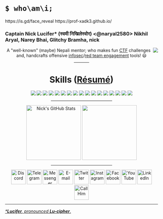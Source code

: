 <h1><code>$ who\am\i;</code></h1>  https://is.gd/face_reveal https://prof-xadk3.github.io/
<h3>Captain Nick Lucifer* (स्वमी निखिलेस्वोर) &lt;@naryal2580&gt; Nikhil Aryal, Narey Bhai, Glitchy Bramha, nick</h3>
<div align="center" id="whoami">
  <img src="https://avatars.githubusercontent.com/u/86857450?v=4" align="right"/>

  A "well-known" (maybe) Nepali mentor; who makes fun [CTF](https://en.wikipedia.org/wiki/Capture_the_flag_(cybersecurity)) challenges and, handcrafts offensive [infosec](https://en.wikipedia.org/wiki/Information_security)/[red team engagement](https://en.wikipedia.org/wiki/Red_team) tools! 😃
  <hr width="10%">
  <h1 id="skills">Skills (<a href="https://is.gd/resume_nick" target="_blank">Résumé</a>)</h1>
  <img src="https://img.shields.io/badge/HTML5-E34F26?style=for-the-badge&logoColor=white&logo=html5">
  <img src="https://img.shields.io/badge/Python-3776AB?style=for-the-badge&logoColor=white&logo=python">
  <img src="https://img.shields.io/badge/CSS3-1572B6?style=for-the-badge&logoColor=white&logo=css3">
  <img src="https://img.shields.io/badge/JavaScript-F7DF1E?style=for-the-badge&logoColor=black&logo=javascript">
  <img src="https://img.shields.io/badge/TypeScript-007ACC?style=for-the-badge&logoColor=white&logo=typescript">
  <img src="https://img.shields.io/badge/PostgreSQL-316192?style=for-the-badge&logoColor=white&logo=postgresql">
  <img src="https://img.shields.io/badge/MongoDB-4EA94B?style=for-the-badge&logoColor=white&logo=mongodb">
  <img src="https://img.shields.io/badge/Go_Lang-00ADD8?style=for-the-badge&logoColor=white&logo=go">
  <img src="https://img.shields.io/badge/Amazon_AWS-232F3E?style=for-the-badge&logoColor=FF9900&logo=amazon-aws">
  <img src="https://img.shields.io/badge/VIM-%2311AB00.svg?style=for-the-badge&logoColor=white&logo=vim">
  <img src="https://img.shields.io/badge/Node.js-339933?style=for-the-badge&logoColor=white&logo=nodedotjs">
  <img src="https://img.shields.io/badge/Django-092E20?style=for-the-badge&logoColor=white&logo=django">
  <img src="https://img.shields.io/badge/FastAPI-109989?style=for-the-badge&logoColor=white&logo=fastapi">
  <img src="https://img.shields.io/badge/Flask-000000?style=for-the-badge&logoColor=white&logo=flask">
  <img src="https://img.shields.io/badge/Docker-2CA5E0?style=for-the-badge&logoColor=white&logo=docker">
  <img src="https://img.shields.io/badge/Git-F05032?style=for-the-badge&logoColor=white&logo=git">
  <img src="https://img.shields.io/badge/Rust-grey?style=for-the-badge&logoColor=white&logo=rust">
  <hr width="40%">
  <div id="stats">
    <img alt="Nick's GitHub Stats" src="https://github-readme-stats.vercel.app/api?username=naryal2580&line_height=20&show_icons=true&include_all_commits=true&theme=tokyonight&cache_seconds=1800&custom_title=Nick's%20Github%20Stats" height=180>
    <img alot="Most Used Languages" src="https://github-readme-stats.vercel.app/api/top-langs/?username=naryal2580&theme=tokyonight&show_icons=true&hide=html,css,ocaml&langs_count=3&custom_title=Most%20Used%20Languages" height=180>
  <br><hr width="40%">
  </div>
  <div id="contact">
    <a href="https://is.gd/hello_nick" target="_blank"><img alt="Discord" src="https://edent.github.io/SuperTinyIcons/images/svg/discord.svg" width="48"></a>
    <a href="https://t.me/n4ry4l2580" target="_blank"><img alt="Telegram" src="https://edent.github.io/SuperTinyIcons/images/svg/telegram.svg" width="48"></a>
    <a href="https://m.me/n4ry4l2580" target="_blank"><img alt="Messenger" src="https://edent.github.io/SuperTinyIcons/images/svg/messenger.svg" width="48"></a>
    <a href="mailto:naryal2580@gmail.com" target="_blank"><img alt="E-mail" src="https://edent.github.io/SuperTinyIcons/images/svg/gmail.svg" width="48"></a>
    <a href="https://twitter.com/naryal2580" target="_blank"><img alt="Twitter" src="https://edent.github.io/SuperTinyIcons/images/svg/twitter.svg" width="48"></a>
    <a href="https://instagram.com/naryal2580" target="_blank"><img alt="Instagram" src="https://edent.github.io/SuperTinyIcons/images/svg/instagram.svg" width="48"></a>
    <a href="https://facebook.com/n4ry4l2580" target="_blank"><img alt="Facebook" src="https://edent.github.io/SuperTinyIcons/images/svg/facebook.svg" width="48"></a>
    <a href="https://www.youtube.com/c/CaptainNickLucifer" target="_blank"><img alt="YouTube" src="https://edent.github.io/SuperTinyIcons/images/svg/youtube.svg" width="48"></a>
    <a href="https://is.gd/linkedin_nick" target="_blank"><img alt="LinkedIn" src="https://edent.github.io/SuperTinyIcons/images/svg/linkedin.svg" width="48"></a>
    <a href="https://is.gd/call_nick" target="_blank"><img alt="Call Him" src="https://edent.github.io/SuperTinyIcons/images/svg/phone.svg" width="48"></a>
  </div>
</div>

<hr>

<u><i>*<b>Lucifer</b>, pronounced <b>Lu-cipher</b></i>.</u>
